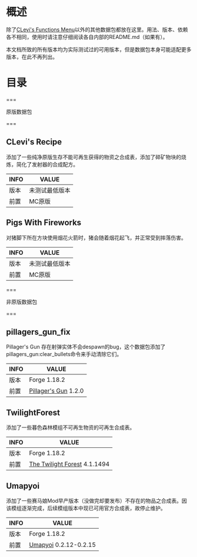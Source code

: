 # 概述

除了[CLevi's Functions Menu](https://github.com/ClementLevi/CLevi-s-Functions-Menu)以外的其他数据包都放在这里。用法、版本、依赖各不相同，使用时请注意仔细阅读各自内部的README.md（如果有）。

本文档所致的所有版本均为实际测试过的可用版本，但是数据包本身可能适配更多版本，在此不再列出。

# 目录

===

原版数据包

===

## CLevi's Recipe

添加了一些纯净原版生存不能可再生获得的物资之合成表，添加了碎矿物块的烧炼，简化了发射器的合成配方。

| INFO | VALUE          |
| ---- | -------------- |
| 版本 | 未测试最低版本 |
| 前置 | MC原版 |

## Pigs With Fireworks

对猪脚下所在方块使用烟花火箭时，猪会随着烟花起飞，并正常受到摔落伤害。

| INFO | VALUE          |
| ---- | -------------- |
| 版本 | 未测试最低版本 |
| 前置 | MC原版 |

===

非原版数据包

===

## pillagers_gun_fix

Pillager's Gun 存在射弹实体不会despawn的bug，这个数据包添加了pillagers_gun:clear_bullets命令来手动清除它们。

| INFO | VALUE          |
| ---- | -------------- |
| 版本 | Forge 1.18.2 |
| 前置 | [Pillager's Gun](https://www.mcmod.cn/class/13015.html) 1.2.0 |

## TwilightForest

添加了一些暮色森林模组不可再生物资的可再生合成表。

| INFO | VALUE          |
| ---- | -------------- |
| 版本 | Forge 1.18.2 |
| 前置 | [The Twilight Forest](https://www.mcmod.cn/class/61.html) 4.1.1494 |

## Umapyoi

添加了一些赛马娘Mod早产版本（没做完却要发布）不存在的物品之合成表。因该模组逐渐完成，后续模组版本中现已可用官方合成表，故停止维护。

| INFO | VALUE          |
| ---- | -------------- |
| 版本 | Forge 1.18.2 |
| 前置 | [Umapyoi](https://www.mcmod.cn/class/8546.html) 0.2.12-0.2.15 |